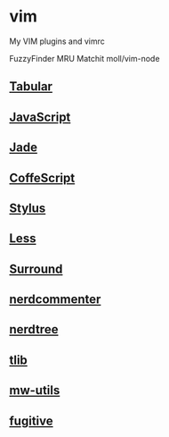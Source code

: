 # vim

My VIM plugins and vimrc

FuzzyFinder
MRU
Matchit
moll/vim-node

## [Tabular](https://github.com/godlygeek/tabular)

## [JavaScript](https://github.com/pangloss/vim-javascript)

## [Jade](https://github.com/digitaltoad/vim-jade)

## [CoffeScript](https://github.com/kchmck/vim-coffee-script)

## [Stylus](https://github.com/wavded/vim-stylus)

## [Less](https://github.com/groenewege/vim-less)

## [Surround](https://github.com/tpope/vim-surround)

## [nerdcommenter](https://github.com/scrooloose/nerdcommenter)

## [nerdtree](https://github.com/scrooloose/nerdtree)

## [tlib](https://github.com/tomtom/tlib_vim)

## [mw-utils](https://github.com/MarcWeber/vim-addon-mw-utils)

## [fugitive](https://github.com/tpope/vim-fugitive)
